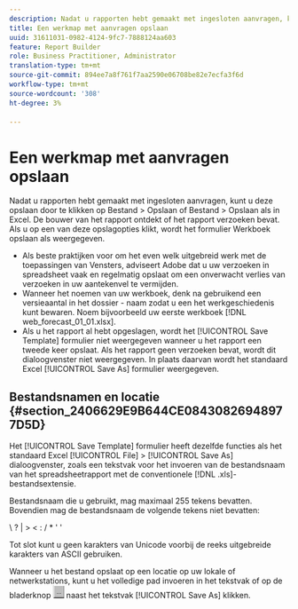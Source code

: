 ```yaml
---
description: Nadat u rapporten hebt gemaakt met ingesloten aanvragen, kunt u deze opslaan door te klikken op Bestand > Opslaan of Bestand > Opslaan als in Excel. De bouwer van het rapport ontdekt of het rapport verzoeken bevat. Als u op een van deze opslagopties klikt, wordt het formulier Werkboek opslaan als weergegeven.
title: Een werkmap met aanvragen opslaan
uuid: 31611031-0982-4124-9fc7-7888124aa603
feature: Report Builder
role: Business Practitioner, Administrator
translation-type: tm+mt
source-git-commit: 894ee7a8f761f7aa2590e06708be82e7ecfa3f6d
workflow-type: tm+mt
source-wordcount: '308'
ht-degree: 3%

---
```



# Een werkmap met aanvragen opslaan

Nadat u rapporten hebt gemaakt met ingesloten aanvragen, kunt u deze opslaan door te klikken op Bestand > Opslaan of Bestand > Opslaan als in Excel. De bouwer van het rapport ontdekt of het rapport verzoeken bevat. Als u op een van deze opslagopties klikt, wordt het formulier Werkboek opslaan als weergegeven.

* Als beste praktijken voor om het even welk uitgebreid werk met de toepassingen van Vensters, adviseert Adobe dat u uw verzoeken in spreadsheet vaak en regelmatig opslaat om een onverwacht verlies van verzoeken in uw aantekenvel te vermijden.
* Wanneer het noemen van uw werkboek, denk na gebruikend een versieaantal in het dossier - naam zodat u een het werkgeschiedenis kunt bewaren. Noem bijvoorbeeld uw eerste werkboek [!DNL web_forecast_01_01.xlsx].
* Als u het rapport al hebt opgeslagen, wordt het [!UICONTROL Save Template] formulier niet weergegeven wanneer u het rapport een tweede keer opslaat. Als het rapport geen verzoeken bevat, wordt dit dialoogvenster niet weergegeven. In plaats daarvan wordt het standaard Excel [!UICONTROL Save As] formulier weergegeven.

## Bestandsnamen en locatie {#section_2406629E9B644CE08430826948977D5D}

Het [!UICONTROL Save Template] formulier heeft dezelfde functies als het standaard Excel [!UICONTROL File] > [!UICONTROL Save As] dialoogvenster, zoals een tekstvak voor het invoeren van de bestandsnaam van het spreadsheetrapport met de conventionele [!DNL .xls]-bestandsextensie.

Bestandsnaam die u gebruikt, mag maximaal 255 tekens bevatten. Bovendien mag de bestandsnaam de volgende tekens niet bevatten:

\ ? | > &lt; : / * &#39; &#39;

Tot slot kunt u geen karakters van Unicode voorbij de reeks uitgebreide karakters van ASCII gebruiken.

Wanneer u het bestand opslaat op een locatie op uw lokale of netwerkstations, kunt u het volledige pad invoeren in het tekstvak of op de bladerknop ![browse_button.gif](assets/browse_button.gif) naast het tekstvak [!UICONTROL Save As] klikken.
